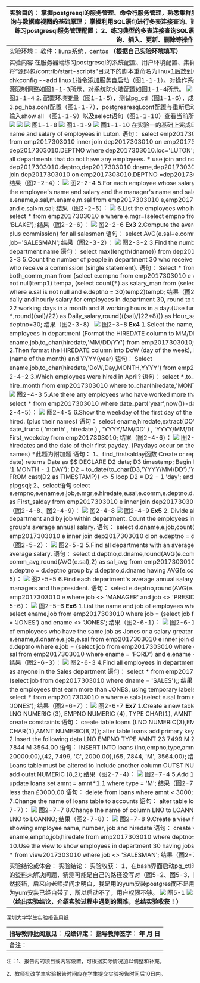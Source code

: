 

| 实验目的： 掌握postgresql的服务管理、命令行服务管理，熟悉集群服务配置管理方式； 熟悉并掌握数据库查询与数据库视图的基础原理； 掌握利用SQL语句进行多表连接查询、建立并操纵视图的方法。 实验要求： 1、练习postgresql服务管理配置； 2、练习典型的多表连接查询SQL语句、聚合函数； 3、练习视图的创建查询、插入、更新、删除等操作                                                                                                                                                                                                                                                                                                                                                                                                                                                                                                                                                                                                                                                                                                                                                                                                                                                                                                                                                                                                                                                                                                                                                                                                                                                                                                                                                                                                                                                                                                                                                                                                                                                                                                                                                                                                                                                                                                                                                                                                                                                                                                                                                                                                                                                                                                                                                                                                                                                                                                                                                                                                                                                                                                                                                                                                                                                                                                                                                                                                                                                                                                                                                                                                                                                                                                                                                                                                                                                                                                                                                                                                                                                                                                                                                                                                                                                                                                                                                                                                                                                                                                                                                                                                                                                                                                                                                                                                                                                                                                                                                                                                                                                                                                                                                                                                                                                                                                                                                                                                                                                                                                                                                                                                                                                                                                                                                                                                                                                                                                                                                                                                                                                                                                                                                                                                                                                                                                                                                                                                                                                                                                                                                                                                                                                                                                                                                                                                                                                                                                                                                                                                                                                                                                                                                                                                                                                                                                                                                                                                                                                                                                                                                                                                                                                                                                                                                                                                                                                                                                                                                                                                                                                                                                                                                                                                                                                                                                                                                                                                                                                                                                                                                                                                                                                                                                                                                                                                                                                                                                                                                                                                                                                                                                                                                                                                                                                                                                                                                                                                                                                                                                                                                                                                                                                                                                                                                                                                                                                                                                                                                                                                                                                                                                                                                                                                                                                                                                                                                                                                                                                                                                                                                                                                                                                                                                                                                                                                                                                                                                                                                                                                                                                                                                                                                                                                                                                                                                                                                                                                                                                                                                                                                |
|---------------------------------------------------------------------------------------------------------------------------------------------------------------------------------------------------------------------------------------------------------------------------------------------------------------------------------------------------------------------------------------------------------------------------------------------------------------------------------------------------------------------------------------------------------------------------------------------------------------------------------------------------------------------------------------------------------------------------------------------------------------------------------------------------------------------------------------------------------------------------------------------------------------------------------------------------------------------------------------------------------------------------------------------------------------------------------------------------------------------------------------------------------------------------------------------------------------------------------------------------------------------------------------------------------------------------------------------------------------------------------------------------------------------------------------------------------------------------------------------------------------------------------------------------------------------------------------------------------------------------------------------------------------------------------------------------------------------------------------------------------------------------------------------------------------------------------------------------------------------------------------------------------------------------------------------------------------------------------------------------------------------------------------------------------------------------------------------------------------------------------------------------------------------------------------------------------------------------------------------------------------------------------------------------------------------------------------------------------------------------------------------------------------------------------------------------------------------------------------------------------------------------------------------------------------------------------------------------------------------------------------------------------------------------------------------------------------------------------------------------------------------------------------------------------------------------------------------------------------------------------------------------------------------------------------------------------------------------------------------------------------------------------------------------------------------------------------------------------------------------------------------------------------------------------------------------------------------------------------------------------------------------------------------------------------------------------------------------------------------------------------------------------------------------------------------------------------------------------------------------------------------------------------------------------------------------------------------------------------------------------------------------------------------------------------------------------------------------------------------------------------------------------------------------------------------------------------------------------------------------------------------------------------------------------------------------------------------------------------------------------------------------------------------------------------------------------------------------------------------------------------------------------------------------------------------------------------------------------------------------------------------------------------------------------------------------------------------------------------------------------------------------------------------------------------------------------------------------------------------------------------------------------------------------------------------------------------------------------------------------------------------------------------------------------------------------------------------------------------------------------------------------------------------------------------------------------------------------------------------------------------------------------------------------------------------------------------------------------------------------------------------------------------------------------------------------------------------------------------------------------------------------------------------------------------------------------------------------------------------------------------------------------------------------------------------------------------------------------------------------------------------------------------------------------------------------------------------------------------------------------------------------------------------------------------------------------------------------------------------------------------------------------------------------------------------------------------------------------------------------------------------------------------------------------------------------------------------------------------------------------------------------------------------------------------------------------------------------------------------------------------------------------------------------------------------------------------------------------------------------------------------------------------------------------------------------------------------------------------------------------------------------------------------------------------------------------------------------------------------------------------------------------------------------------------------------------------------------------------------------------------------------------------------------------------------------------------------------------------------------------------------------------------------------------------------------------------------------------------------------------------------------------------------------------------------------------------------------------------------------------------------------------------------------------------------------------------------------------------------------------------------------------------------------------------------------------------------------------------------------------------------------------------------------------------------------------------------------------------------------------------------------------------------------------------------------------------------------------------------------------------------------------------------------------------------------------------------------------------------------------------------------------------------------------------------------------------------------------------------------------------------------------------------------------------------------------------------------------------------------------------------------------------------------------------------------------------------------------------------------------------------------------------------------------------------------------------------------------------------------------------------------------------------------------------------------------------------------------------------------------------------------------------------------------------------------------------------------------------------------------------------------------------------------------------------------------------------------------------------------------------------------------------------------------------------------------------------------------------------------------------------------------------------------------------------------------------------------------------------------------------------------------------------------------------------------------------------------------------------------------------------------------------------------------------------------------------------------------------------------------------------------------------------------------------------------------------------------------------------------------------------------------------------------------------------------------------------------------------------------------------------------------------------------------------------------------------------------------------------------------------------------------------------------------------------------------------------------------------------------------------------------------------------------------------------------------------------------------------------------------------------------------------------------------------------------------------------------------------------------------------------------------------------------------------------------------------------------------------------------------------------------------------------------------------------------------------------------------------------------------------------------------------------------------------------------------------------------------------------------------------------------------------------------------------------------------------------------------------------------------------------------------------------------------------------------------------------------------------------------------------------------------------------------------------------------------------------------------------------------------------------------------------------------------------------------------------------------------------------------------------------------------------------------------------------------------------------------------------------------------------------------------------------------------------------------------------------------------------------------------------------------------------------------------------------------------------------------------------------------------------------------------------------------------------------------------------------------------------------------------------------------------------------------------------------------------------------------------------------------------------------------------------------------------------------------------------------------------------------------------------------------------------------------------------------------------------------------------------------------------------------------------------------------------------------------------------------------|
| 实验环境： 软件：liunx系统，centos   **（根据自己实验环境填写）**                                                                                                                                                                                                                                                                                                                                                                                                                                                                                                                                                                                                                                                                                                                                                                                                                                                                                                                                                                                                                                                                                                                                                                                                                                                                                                                                                                                                                                                                                                                                                                                                                                                                                                                                                                                                                                                                                                                                                                                                                                                                                                                                                                                                                                                                                                                                                                                                                                                                                                                                                                                                                                                                                                                                                                                                                                                                                                                                                                                                                                                                                                                                                                                                                                                                                                                                                                                                                                                                                                                                                                                                                                                                                                                                                                                                                                                                                                                                                                                                                                                                                                                                                                                                                                                                                                                                                                                                                                                                                                                                                                                                                                                                                                                                                                                                                                                                                                                                                                                                                                                                                                                                                                                                                                                                                                                                                                                                                                                                                                                                                                                                                                                                                                                                                                                                                                                                                                                                                                                                                                                                                                                                                                                                                                                                                                                                                                                                                                                                                                                                                                                                                                                                                                                                                                                                                                                                                                                                                                                                                                                                                                                                                                                                                                                                                                                                                                                                                                                                                                                                                                                                                                                                                                                                                                                                                                                                                                                                                                                                                                                                                                                                                                                                                                                                                                                                                                                                                                                                                                                                                                                                                                                                                                                                                                                                                                                                                                                                                                                                                                                                                                                                                                                                                                                                                                                                                                                                                                                                                                                                                                                                                                                                                                                                                                                                                                                                                                                                                                                                                                                                                                                                                                                                                                                                                                                                                                                                                                                                                                                                                                                                                                                                                                                                                                                                                                                                                                                                                                                                                                                                                                                                                                                                                                                                                                                                                                                                         |
| 实验内容 在服务器端练习postgresql的系统配置、用户环境配置、集群服务配置：  1. 实现服务的自启动，将“源码包/contrib/start-scripts”目录下的脚本重命名为linux1后放到/etc/init.d目录下，并使用sudo chkconfig --add linux1指令添加服务自启动（图1-1-1）。对操作系统进行配置如图1-1-2所示，对Linux资源限制调整如图1-1-3所示，对系统防火墙配置如图1-1-4所示。 ![](media/65166407cb37dbe0fd18e8a7d25860d4.png) 图1-1-1 ![](media/b31e0aa86ea62cf422095edfc59c0c70.png) 图1-1-2 ![](media/4d874c7ad8764d51c80d415157183002.png) 图1-1-3 ![](media/149265b59cf3a04151cf6ba590cfe7a8.png) 图1-1-4 2. 配置环境变量（图1-1-5），测试pg_ctl（图1-1-6），成功。 ![](media/7ce489259ed613f1798b384dc0258b67.png) 图1-1-5![](media/54bfcf47e50a63947759ec373bb8e852.png) 图1-1-6   3.pg_hba.conf配置（图1-1-7），postgresresql.conf配置与重新启动pg_ctl（图1-1-8），进入postgres后输入show all （图1-1-9）以及select语句（图1-1-10）查看当前所有配置。 ![](media/11a55c451c3f1b073d26256b2234a8d2.png) 图1-1-7 ![](media/4377fa448426e71ab19b44cb67d63117.png) ![](media/24f4486b777e54eea4fa5fa9e77000e1.png) ![](media/84e3a00b04447c0ac591842694a105f2.png) ![](media/9b7b3c4ed857a10ab3aa947441940eb2.png) ![](media/e6c7505ff22378082bd444682a39efb6.png) ![](media/0980a8491133f1c53b1322768474f4d3.png) ![](media/9ad834dc7d1b6c0b6c07c3e90c243d12.png) ![](media/3a923577722549cad087325f4b6b4ff2.png) ![](media/a2f7c46304962b3fc975f3e3ff8034f9.png) 图1-1-8 ![](media/87ec275050014eb06c7097e38c671ed3.png) 图1-1-9 ![](media/8443af02053069906d064543740b22dd.png) 图1-1-10 在实验一的基础上完成EX2-EX7的SQL练习题  **Ex2** 1.Find the name and salary of employees in Luton.  语句：  select emp2017303010.ENAME,emp2017303010.SAL from emp2017303010 inner join dep2017303010 on emp2017303010.DEPTNO = dep2017303010.DEPTNO where dep2017303010.loc='LUTON';  结果（图2-2-1）：  ![](media/4a1a3f30ae3024fd274566d60afb90e0.png) 图2-2-1 4.List all departments that do not have any employees. \* use join and no subquery  语句：  select dep2017303010.deptno,dep2017303010.dname,dep2017303010.loc from emp2017303010 right join dep2017303010 on emp2017303010.DEPTNO =dep2017303010.DEPTNO where empno is null;  结果（图2-2-4）： ![](media/742ea15632629cc0679b752a1bb68547.png) 图2-2-4 5.For each employee whose salary exceeds his manager's salary, list the employee's name and salary and the manager's name and salary.   语句:  select e.ename,e.sal,m.ename,m.sal from emp2017303010 e,emp2017303010 m where e.mgr=m.empno and e.sal\>m.sal;  结果（图2-2-5）： ![](media/ddcef2c16794377ee5bed8caf69a9616.png) 6.List the employees who have BLAKE as their manager.  语句：  select \* from emp2017303010 e where e.mgr=(select empno from emp2017303010 where ename= 'BLAKE');  结果（图2-2-6）： ![](media/4348891bc2d9f599cb93ed66e75c963f.png) 图2-2-6 **Ex3** 2.Compute the average annual income (income is salary plus commission) for all salesmen  语句：  select AVG(e.sal+e.comm) from emp2017303010 e where job='SALESMAN';  结果（图2-3-2）： ![](media/46b4ee4a5595b874e7f4f4796afd90bd.png) 图2-3-2 3.Find the number of characters in the longest department name  语句：  select max(length(dname)) from dep2017303010;  结果（图2-3-3）： ![](media/c248de0372889022a89b7b79283b740a.png) 图2-3-3 5.Count the number of people in department 30 who receive a salary and the number of people who receive a commission (single statement).  语句：  Select \* from (select count(\*) as both_comm_man from (select e.empno from emp2017303010 e where e.deptno = 30 and e.comm is not null)temp1) tempa, (select count(\*) as salary_man from (select e.empno from emp2017303010 e where e.sal is not null and e.deptno = 30)temp2)tempb;   结果（图2-3-5）： ![](media/0b52c50aded72d02d5d65ddb54fba75e.png) 图2-3-5 8.Compute the daily and hourly salary for employees in department 30, round to the nearest penny. Assume there are 22 working days in a month and 8 working hours in a day.(Use function round())  语句：  select \*,round((sal)/22) as Daily_salary,round(((sal)/(22\*8))) as Hour_salary from emp2017303010 e where deptno=30;  结果（图2-3-8） ![](media/7fcf57d2d1affc620f719f234ba3dad7.png) 图2-3-8 **Ex4** 1.Select the name, job, and date of hire of the employees in department (Format the HIREDATE column to MM/DD/YY)   语句：  select ename,job,to_char(hiredate,'MM/DD/YY') from emp2017303010;  结果（图2-4-1）： ![](media/cb86f296ca8b7692ad03a4afc27bf572.png) 图2-4-1 2.Then format the HIREDATE column into DoW (day of the week), Day (day of the month), MONTH (name of the month) and YYYY(year)  语句：  Select ename,job,to_char(hiredate,'DoW,Day,MONTH,YYYY') from emp2017303010;  结果（图2-4-2）： ![](media/a7589353a161f0d3c285dd6cc4af9947.png) 图2-4-2 3.Which employees were hired in April?  语句：  select \*,to_char(hiredate,'MONTH') as hire_month from emp2017303010 where to_char(hiredate,'MONTH') like 'APRIL%';  结果（图2-4-3）： ![](media/de6a56269097ca30b1617bbab3a6a00b.png) 图2-4-3 5.Are there any employees who have worked more than 30 years for the company?  语句：  select \* from emp2017303010 where date_part('year',now())-date_part('year',hiredate)\>30;  结果（图2-4-5）： ![](media/bbaa3854be466192914e2724a77ae823.png) 图2-4-5 6.Show the weekday of the first day of the month in which each employee was hired. (plus their names)  语句：  select ename,hiredate,extract(DOW FROM cast ( to_date ( to_char ( date_trunc ( 'month' , hiredate ) , 'YYYY/MM/DD' ) , 'YYYY/MM/DD' ) as TIMESTAMP)) as First_weekday from emp2017303010;  结果（图2-4-6）： ![](media/631bba964b441c740fdeb3d28b84b5ef.png) 图2-4-6 7.Show details of employee hiredates and the date of their first payday.  (Paydays occur on the last Friday of each month) (plus their names) \*此题为附加题  语句：  1、find_firstsalday函数 Create or replace function find_firstsalday(d1 date) returns  Date as \$\$  DECLARE  D2 date;  D3 timestamp;  Begin  D3= date_trunc('month',d1 + interval '1 MONTH - 1 DAY'); D2 = to_date(to_char(D3,'YYYY/MM/DD'),'YYYY/MM/DD');  while extract(DOW FROM cast(D2 as TIMESTAMP)) \<\> 5 loop  D2 = D2 - 1 'day';   end loop;  return D2 ;  end ;  \$\$ LANGUAGE plpgsql;  2、select语句  select e.empno,e.ename,e.job,e.mgr,e.hiredate,e.sal,e.comm,e.deptno,d.dname,d.loc,find_firstsalday(hiredate) as First_salday from emp2017303010 e inner join dep2017303010 d on e.deptno = d.deptno;  结果（图2-4-8、图2-4-9）： ![](media/e20ffcb22938988ebc9534edcbadb654.png) 图2-4-8 ![](media/2d7d3f74714ddcccf1989f2c45006765.png) 图2-4-9  **Ex5** 2. Divide all employees into groups by department and by job within department. Count the employees in each group and compute each group's average annual salary.  语句：  select d.dname,e.job,count(ename),round(AVG(sal),2) from emp2017303010 e inner join dep2017303010 d on e.deptno = d.deptno group by d.dname,e.job;  结果（图2-5-2）： ![](media/d484c5d260f09ee6478651fc7b029b1b.png) 图2-5-2 5.Find all departments with an average commission greater than 25% of average salary.  语句：  select d.deptno,d.dname,round(AVG(e.comm),2) as comm_avg,round(AVG(e.sal),2) as sal_avg from emp2017303010 e inner join dep2017303010 d on e.deptno = d.deptno group by d.deptno,d.dname having AVG(e.comm)\>AVG(e.sal)\*0.25;  结果（图2-5-5）： ![](media/6877d6f6cb40a70637907b408ae172d6.png) 图2-5-5 6.Find each department's average annual salary for all its employees except the managers and the president.  语句：  select e.deptno,round(AVG(e.sal),2),count(\*) as sal_avg from emp2017303010 e where job \<\> 'MANAGER' and job \<\> 'PRESIDENT' group by e.deptno;  结果（图2-5-6）： ![](media/3c7ebbd60c02f4225c3408603c0431ea.png) 图2-5-6 **Ex6** 1.List the name and job of employees who have the same job as Jones.  语句：  select ename,job from emp2017303010 where job = (select job from emp2017303010 where ename = 'JONES') and ename \<\> 'JONES';  结果（图2-6-1）： ![](media/8e92c6bd5ce145fe9f927996963e7cc6.png) 图2-6-1 3.List the name, job, and department of employees who have the same job as Jones or a salary greater than or equal to Ford.  语句：  select e.ename,d.dname,e.job,e.sal from emp2017303010 e inner join dep2017303010 d on e.deptno = d.deptno where e.job = (select job from emp2017303010 where ename = 'JONES') or e.sal \>= (select sal from emp2017303010 where ename = 'FORD') and e.ename \<\> 'FORD' and e.ename \<\> 'JONES';  结果（图2-6-3）： ![](media/d75914d66b8eb3f0918255dec6a6033d.png) 图2-6-3 4.Find all employees in department 10 that have a job that is the same as anyone in the Sales department  语句： select \* from emp2017303010 where deptno=10 and job = (select job from dep2017303010 where dname = 'SALES');;  结果（图2-6-4）： ![](media/dead7a9c7e1c62a2b545c19077d72118.png) 图2-6-4 7.Find all the employees that earn more than JONES, using temporary labels to abbreviate table names.  语句：  select \* from emp2017303010 e where e.sal\>(select e.sal from emp2017303010 e where e.ename = 'JONES');  结果（图2-6-7）： ![](media/a7dcf1e8a88c73c084469acac252f242.png) 图2-6-7 **Ex7** 1.Create a new table called loans with columns named LNO NUMERIC (3), EMPNO NUMERIC (4), TYPE CHAR(1), AMNT NUMERIC (8,2) \*Don’t forget to create constraints  语句：  create table loans (LNO NUMERIC(3),EMPNO NUMERIC(4),TYPE CHAR(1),AMNT NUMERIC(8,2));  alter table loans add primary key (lno);  结果（图2-7-1）： ![](media/3140870e5c3785b1617853e63b59c2ba.png) 图2-7-1 2.Insert the following data  LNO EMPNO TYPE AMNT  23 7499 M 20000.00  42 7499 C 2000.00  65 7844 M 3564.00  语句：  INSERT INTO loans (lno,empno,type,amnt) VALUES (23, 7499, 'M', 20000.00),(42, 7499, 'C', 2000.00),(65, 7844, 'M', 3564.00);  结果（图2-7-2）： ![](media/9ac9030988f5018fa597c75032291b7b.png) 图2-7-3 4.The Loans table must be altered to include another column OUTST NUMERIC(8,2)  语句：  alter table loans add outst NUMERIC (8,2);  结果（图2-7-4）： ![](media/f3f99f370f563fb351e88fea55a132e3.png) 图2-7-4 5.Add 10% interest to all M type loans  语句：  update loans set amnt = amnt\*1.1 where type = 'M';  结果（图2-7-5）： ![](media/09b0e81d163a23ba5889c7a1aeba1623.png) 图2-7-5 6.Remove all loans less than £3000.00 语句：  delete from loans where amnt \< 3000;  结果（图2-7-6）： ![](media/e0137db857a3b190bff08b10c1696a91.png) 图2-7-6 7.Change the name of loans table to accounts 语句：  alter table loans rename to accounts;  结果（图2-7-7）： ![](media/08ca6e5278fd2cffd503c4e2a535d3a8.png) 图2-7-7  8.Change the name of column LNO to LOANNO 语句：  alter table accounts rename LNO to LOANNO;  结果（图2-7-8）： ![](media/93b76bae7b1a18ad1b55bef7fab762b3.png) 图2-7-8 9.Create a view for use by personnel in department 30 showing employee name, number, job and hiredate 语句：  create view view2017303010 as select ename,empno,job,hiredate from emp2017303010 where deptno=30;  结果（图2-7-9）： ![](media/4e4eeb4b324ef866023f1a0ec994164f.png) 图2-7-9   10.Use the view to show employees in department 30 having jobs which are not salesman 语句：  select \* from view2017303010 where job \<\> 'SALESMAN';  结果（图2-7-10）： ![](media/e11e0f0fb12529c047efefed63124dff.png) 图2-7-10   |
| 实验结论或体会： 实验结论：   实验收获： 1、在bash界面启动pg_ctl时，仍然报错（图5-1），根据网上查阅的[资料](https://www.cnblogs.com/hello-wei/p/10150883.html)未解决问题，猜测可能是自己的路径没写对（图5-2、图5-3、图5-4），修改后如图5-5所示，但是仍然报错，后来向老师提问才明白，我是用的yum安装postgres而不是用的源码安装，因此并不存在pg_ctl，因为yum安装已经自带了，所以启动不了，用户权限不够。 ![](media/7bee0133c142a14af4f6faca906fdad6.png) 图5-1 ![](media/c83f2e3d5642ed410e4cf7722f39a119.png) 图5-2 ![](media/2d8cf503ddfd29c76ed0a128747419d1.png) 图5-3 ![](media/ab874cfa63979ca27c6954880172a41c.png) 图5-4 ![](media/53d434ca862d880a6d90c578eb1d47ca.png) 图5-5  **（给出实验结论，介绍实验过程中遇到的困难，总结实验收获！）**                                                                                                                                                                                                                                                                                                                                                                                                                                                                                                                                                                                                                                                                                                                                                                                                                                                                                                                                                                                                                                                                                                                                                                                                                                                                                                                                                                                                                                                                                                                                                                                                                                                                                                                                                                                                                                                                                                                                                                                                                                                                                                                                                                                                                                                                                                                                                                                                                                                                                                                                                                                                                                                                                                                                                                                                                                                                                                                                                                                                                                                                                                                                                                                                                                                                                                                                                                                                                                                                                                                                                                                                                                                                                                                                                                                                                                                                                                                                                                                                                                                                                                                                                                                                                                                                                                                                                                                                                                                                                                                                                                                                                                                                                                                                                                                                                                                                                                                                                                                                                                                                                                                                                                                                                                                                                                                                                                                                                                                                                                                                                                                                                                                                                                                                                                                                                                                                                                                                                                                                                                                                                                                                                                                                                                                                                                                                                                                                                                                                                                                                                                                                                                                                                                                                                                                                                                                                                                                                                                                                                                                                                                                                                                                                                                                                                                                                                                                                                                                                                                                                                                                                                                                                                                                                                                                                                                                                                                                                                                                                                                                                                                                                                                                                                                                                                                                                                                                                                                                                                                                                                                                                                                                                                                                                                                                                                                                                                                                                                                                                                                                                                                                                                                                                                                                                                                                                                                                                                                                                                                                                                                                                                                                                                                                                                                                                                                                                                                                                                                                                                                                                                                                                                                                                                                                                                                                                                                                                                                                                                                                                                                                                                                                                                                                      |

深圳大学学生实验报告用纸

| 指导教师批阅意见：           成绩评定：        指导教师签字：  年 月 日 |
|-------------------------------------------------------------------------|
| 备注：                                                                  |

注：1、报告内的项目或内容设置，可根据实际情况加以调整和补充。

2、教师批改学生实验报告时间应在学生提交实验报告时间后10日内。
